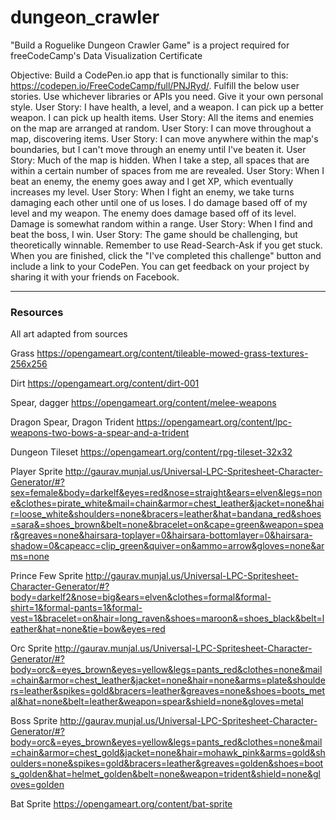 # dungeon_crawler
"Build a Roguelike Dungeon Crawler Game" is a project required for freeCodeCamp's Data Visualization Certificate

Objective: Build a CodePen.io app that is functionally similar to this: https://codepen.io/FreeCodeCamp/full/PNJRyd/.
Fulfill the below user stories. Use whichever libraries or APIs you need. Give it your own personal style.
User Story: I have health, a level, and a weapon. I can pick up a better weapon. I can pick up health items.
User Story: All the items and enemies on the map are arranged at random.
User Story: I can move throughout a map, discovering items.
User Story: I can move anywhere within the map's boundaries, but I can't move through an enemy until I've beaten it.
User Story: Much of the map is hidden. When I take a step, all spaces that are within a certain number of spaces from me are revealed.
User Story: When I beat an enemy, the enemy goes away and I get XP, which eventually increases my level.
User Story: When I fight an enemy, we take turns damaging each other until one of us loses. I do damage based off of my level and my weapon. The enemy does damage based off of its level. Damage is somewhat random within a range.
User Story: When I find and beat the boss, I win.
User Story: The game should be challenging, but theoretically winnable.
Remember to use Read-Search-Ask if you get stuck.
When you are finished, click the "I've completed this challenge" button and include a link to your CodePen. 
You can get feedback on your project by sharing it with your friends on Facebook.





----

### Resources
All art adapted from sources

Grass
https://opengameart.org/content/tileable-mowed-grass-textures-256x256

Dirt
https://opengameart.org/content/dirt-001

Spear, dagger
https://opengameart.org/content/melee-weapons

Dragon Spear, Dragon Trident
https://opengameart.org/content/lpc-weapons-two-bows-a-spear-and-a-trident

Dungeon Tileset
https://opengameart.org/content/rpg-tileset-32x32

Player Sprite
http://gaurav.munjal.us/Universal-LPC-Spritesheet-Character-Generator/#?sex=female&body=darkelf&eyes=red&nose=straight&ears=elven&legs=none&clothes=pirate_white&mail=chain&armor=chest_leather&jacket=none&hair=loose_white&shoulders=none&bracers=leather&hat=bandana_red&shoes=sara&=shoes_brown&belt=none&bracelet=on&cape=green&weapon=spear&greaves=none&hairsara-toplayer=0&hairsara-bottomlayer=0&hairsara-shadow=0&capeacc=clip_green&quiver=on&ammo=arrow&gloves=none&arms=none

Prince Few Sprite
http://gaurav.munjal.us/Universal-LPC-Spritesheet-Character-Generator/#?body=darkelf2&nose=big&ears=elven&clothes=formal&formal-shirt=1&formal-pants=1&formal-vest=1&bracelet=on&hair=long_raven&shoes=maroon&=shoes_black&belt=leather&hat=none&tie=bow&eyes=red

Orc Sprite
http://gaurav.munjal.us/Universal-LPC-Spritesheet-Character-Generator/#?body=orc&=eyes_brown&eyes=yellow&legs=pants_red&clothes=none&mail=chain&armor=chest_leather&jacket=none&hair=none&arms=plate&shoulders=leather&spikes=gold&bracers=leather&greaves=none&shoes=boots_metal&hat=none&belt=leather&weapon=spear&shield=none&gloves=metal

Boss Sprite
http://gaurav.munjal.us/Universal-LPC-Spritesheet-Character-Generator/#?body=orc&=eyes_brown&eyes=yellow&legs=pants_red&clothes=none&mail=chain&armor=chest_gold&jacket=none&hair=mohawk_pink&arms=gold&shoulders=none&spikes=gold&bracers=leather&greaves=golden&shoes=boots_golden&hat=helmet_golden&belt=none&weapon=trident&shield=none&gloves=golden

Bat Sprite
https://opengameart.org/content/bat-sprite
